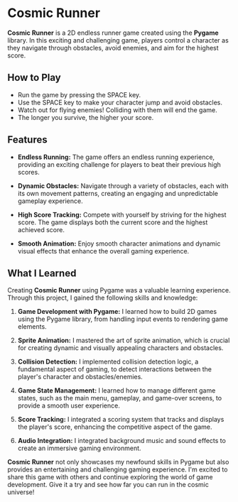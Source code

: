 # Cosmic Runner

**Cosmic Runner** is a 2D endless runner game created using the **Pygame** library. In this exciting and challenging game, players control a character as they navigate through obstacles, avoid enemies, and aim for the highest score.

## How to Play
- Run the game by pressing the SPACE key.
- Use the SPACE key to make your character jump and avoid obstacles.
- Watch out for flying enemies! Colliding with them will end the game.
- The longer you survive, the higher your score.

## Features
- **Endless Running:** The game offers an endless running experience, providing an exciting challenge for players to beat their previous high scores.

- **Dynamic Obstacles:** Navigate through a variety of obstacles, each with its own movement patterns, creating an engaging and unpredictable gameplay experience.

- **High Score Tracking:** Compete with yourself by striving for the highest score. The game displays both the current score and the highest achieved score.

- **Smooth Animation:** Enjoy smooth character animations and dynamic visual effects that enhance the overall gaming experience.

## What I Learned
Creating **Cosmic Runner** using Pygame was a valuable learning experience. Through this project, I gained the following skills and knowledge:

1. **Game Development with Pygame:** I learned how to build 2D games using the Pygame library, from handling input events to rendering game elements.

2. **Sprite Animation:** I mastered the art of sprite animation, which is crucial for creating dynamic and visually appealing characters and obstacles.

3. **Collision Detection:** I implemented collision detection logic, a fundamental aspect of gaming, to detect interactions between the player's character and obstacles/enemies.

4. **Game State Management:** I learned how to manage different game states, such as the main menu, gameplay, and game-over screens, to provide a smooth user experience.

5. **Score Tracking:** I integrated a scoring system that tracks and displays the player's score, enhancing the competitive aspect of the game.

6. **Audio Integration:** I integrated background music and sound effects to create an immersive gaming environment.

**Cosmic Runner** not only showcases my newfound skills in Pygame but also provides an entertaining and challenging gaming experience. I'm excited to share this game with others and continue exploring the world of game development. Give it a try and see how far you can run in the cosmic universe!

